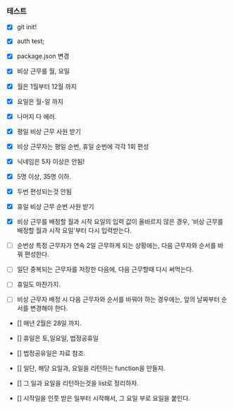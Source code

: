 ### 테스트

- [x] git init!
- [x] auth test;
- [x] package.json 변경

- [x] 비상 근무를 월, 요일
- [x] 월은 1월부터 12월 까지
- [x] 요일은 월-일 까지
- [x] 나머지 다 에러.

- [x] 평일 비상 근무 사원 받기
- [x] 비상 근무자는 평일 순번, 휴일 순번에 각각 1회 편성
- [x] 닉네임은 5자 이상은 안됨!
- [x] 5명 이상, 35명 이하.
- [x] 두번 편성되는것 안됨
- [x] 휴일 비상 근무 순번 사원 받기

- [x] 비상 근무를 배정할 월과 시작 요일의 입력 값이 올바르지 않은 경우, '비상 근무를 배정할 월과 시작 요일'부터 다시 입력받는다.

- [ ] 순번상 특정 근무자가 연속 2일 근무하게 되는 상황에는, 다음 근무자와 순서를 바꿔 편성한다.
- [ ] 일단 중복되는 근무자를 저장한 다음에, 다음 근무할때 다시 써먹는다.
- [ ] 휴일도 마찬가지.
- [ ] 비상 근무자 배정 시 다음 근무자와 순서를 바꿔야 하는 경우에는, 앞의 날짜부터 순서를 변경해야 한다.

- [] 매년 2월은 28일 까지.
- [] 휴일은 토,일요일, 법정공휴일
- [] 법정공유일은 자료 참조.

- [] 일단, 해당 요일과, 요일을 리턴하는 function을 만들자.
- [] 그 일과 요일을 리턴하는것을 list로 정리하자.
- [] 시작일을 인풋 받은 일부터 시작해서, 그 요일 부로 요일을 붙인다.
